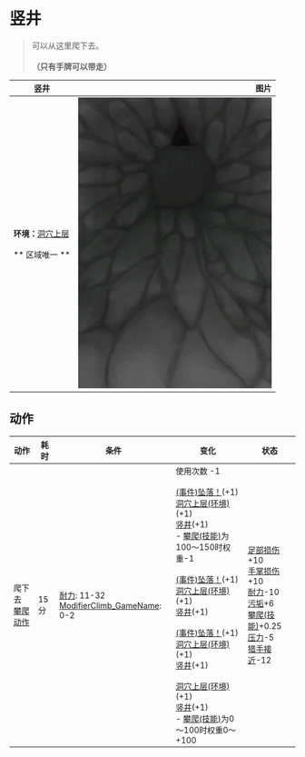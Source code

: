 # 竖井  
> 可以从这里爬下去。<br><br><b>（只有手牌可以带走）</b>  
  
  竖井  |   图片   
 ----  |  ----:   
 **环境：**[洞穴上层](HighChamber.md)<br><br>** 区域唯一 **  |  ![](Sprite/ShaftDown.png)   
  
## 动作  
动作  |  耗时  |  条件  |  变化  |  状态  
----  |  ----  |  ----  |  ----  |  ----  
爬下去<br>[攀爬动作](ClimbAction.md)  |  15分  |  [耐力](Stamina.md): 11-32<br>[ModifierClimb_GameName](ModifierClimb.md): 0-2  |  使用次数  -1<br><br>[(事件)坠落！](Event_FallSprains.md)(+1)<br>[洞穴上层(环境)](Env_MidChamber.md)(+1)<br>[竖井](ShaftMidChamberToHighChamber.md)(+1)<br>- [攀爬(技能)](Skill_Climbing.md)为100～150时权重-1<br><br>[(事件)坠落！](Event_FallAbrasion.md)(+1)<br>[洞穴上层(环境)](Env_MidChamber.md)(+1)<br>[竖井](ShaftMidChamberToHighChamber.md)(+1)<br><br>[(事件)坠落！](Event_FallBruise.md)(+1)<br>[洞穴上层(环境)](Env_MidChamber.md)(+1)<br>[竖井](ShaftMidChamberToHighChamber.md)(+1)<br><br>[洞穴上层(环境)](Env_MidChamber.md)(+1)<br>[竖井](ShaftMidChamberToHighChamber.md)(+1)<br>- [攀爬(技能)](Skill_Climbing.md)为0～100时权重0～+100<br>  |  [足部损伤](FootDamage.md)+10<br>[手掌损伤](HandDamage.md)+10<br>[耐力](Stamina.md)-10<br>[污垢](Filth.md)+6<br>[攀爬(技能)](Skill_Climbing.md)+0.25<br>[压力](Stress.md)-5<br>[猎手接近](HuntersProximity.md)-12  
